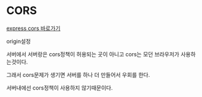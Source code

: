 # CORS

[express cors 바로가기](https://expressjs.com/en/resources/middleware/cors.html)

origin설정

서버에서 서버랑은 cors정책이 허용되는 곳이 아니고
cors는 모던 브라우저가 사용하는것이다.

그래서 cors문제가 생기면 서버를 하나 더 만들어서 
우회를 한다.

서버내에선 cors정책이 사용하지 않기때문이다. 
